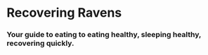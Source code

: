 # Recovering Ravens

### Your guide to eating to eating healthy, sleeping healthy, recovering quickly.